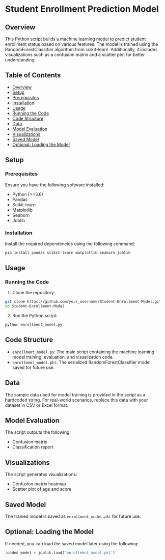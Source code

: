 # Student Enrollment Prediction Model

## Overview

This Python script builds a machine learning model to predict student enrollment status based on various features. The model is trained using the RandomForestClassifier algorithm from scikit-learn. Additionally, it includes visualizations such as a confusion matrix and a scatter plot for better understanding.

## Table of Contents

- [Overview](#overview)
- [Setup](#setup)
- [Prerequisites](#prerequisites)
- [Installation](#installation)
- [Usage](#usage)
- [Running the Code](#running-the-code)
- [Code Structure](#code-structure)
- [Data](#data)
- [Model Evaluation](#model-evaluation)
- [Visualizations](#visualizations)
- [Saved Model](#saved-model)
- [Optional: Loading the Model](#optional-loading-the-model)

## Setup

### Prerequisites

Ensure you have the following software installed:

- Python (>=3.6)
- Pandas
- Scikit-learn
- Matplotlib
- Seaborn
- Joblib

### Installation

Install the required dependencies using the following command:

```bash
pip install pandas scikit-learn matplotlib seaborn joblib
```

## Usage

### Running the Code

1. Clone the repository:

```bash
git clone https://github.com/your_username/Student-Enrollment-Model.git
cd Student-Enrollment-Model
```

2. Run the Python script:

```bash
python enrollment_model.py
```

## Code Structure

- `enrollment_model.py`: The main script containing the machine learning model training, evaluation, and visualization code.
- `enrollment_model.pkl`: The serialized RandomForestClassifier model saved for future use.

## Data

The sample data used for model training is provided in the script as a hardcoded string. For real-world scenarios, replace this data with your dataset in CSV or Excel format.

## Model Evaluation

The script outputs the following:

- Confusion matrix
- Classification report

## Visualizations

The script generates visualizations:

- Confusion matrix heatmap
- Scatter plot of age and score

## Saved Model

The trained model is saved as `enrollment_model.pkl` for future use.

## Optional: Loading the Model

If needed, you can load the saved model later using the following:

```python
loaded_model = joblib.load('enrollment_model.pkl')
```
